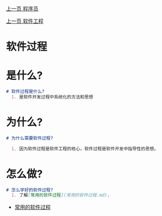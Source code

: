 [上一页 程序员](程序员.md)

[上一页 软件工程](A-软件工程.md)

# 软件过程

# 是什么?
``` md
# 软件过程是什么?
  1. 是软件开发过程中系统化的方法和思想
```

# 为什么?
``` md
# 为什么需要软件过程?

  1. 因为软件过程是软件工程的核心，软件过程是软件开发中指导性的思想。
```

# 怎么做?
``` md
# 怎么学好的软件过程?
  1. 了解[常用的软件过程](常用的软件过程.md).
```
-  [常用的软件过程](常用的软件过程.md)